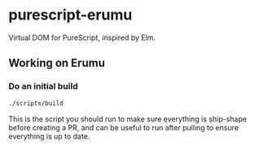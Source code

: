 # purescript-erumu

Virtual DOM for PureScript, inspired by Elm.

## Working on Erumu

### Do an initial build

```bash
./scripts/build
```

This is the script you should run to make sure everything is ship-shape before
creating a PR, and can be useful to run after pulling to ensure everything is
up to date.

